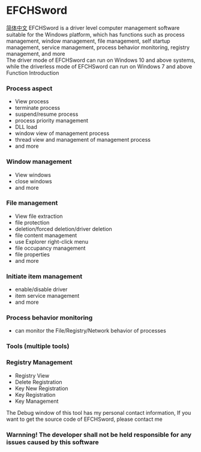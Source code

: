 # EFCHSword
<a href='./README.zh-CN.md'>简体中文</a>
EFCHSword is a driver level computer management software suitable for the Windows platform, which has functions such as process management, window management, file management, self startup management, service management, process behavior monitoring, registry management, and more  
The driver mode of EFCHSword can run on Windows 10 and above systems, while the driverless mode of EFCHSword can run on Windows 7 and above  
Function Introduction  
### Process aspect  
  - View process  
  - terminate process  
  - suspend/resume process  
  - process priority management  
  - DLL load  
  - window view of management process  
  - thread view and management of management process  
  - and more  

### Window management  
  - View windows  
  - close windows  
  - and more  

### File management  
  - View file extraction  
  - file protection  
  - deletion/forced deletion/driver deletion  
  - file content management  
  - use Explorer right-click menu  
  - file occupancy management  
  - file properties  
  - and more  
### Initiate item management  
  - enable/disable driver  
  - item service management  
  - and more  
### Process behavior monitoring  
  - can monitor the File/Registry/Network behavior of processes  
### Tools (multiple tools)  
### Registry Management
  - Registry View  
  - Delete Registration  
  - Key New Registration  
  - Key Registration  
  - Key Management  

The Debug window of this tool has my personal contact information, If you want to get the source code of EFCHSword, please contact me  
### Warnning! The developer shall not be held responsible for any issues caused by this software  
